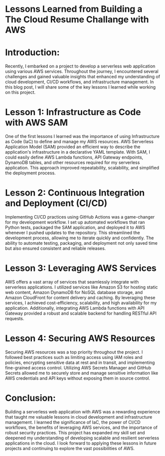 
# Lessons Learned from Building a The Cloud Resume Challange  with AWS

# Introduction:
Recently, I embarked on a project to develop a serverless web application using various AWS services. Throughout the journey, I encountered several challenges and gained valuable insights that enhanced my understanding of cloud development, CI/CD workflows, and infrastructure management. In this blog post, I will share some of the key lessons I learned while working on this project.

# Lesson 1: Infrastructure as Code with AWS SAM
One of the first lessons I learned was the importance of using Infrastructure as Code (IaC) to define and manage my AWS resources. AWS Serverless Application Model (SAM) provided an efficient way to describe the application's infrastructure in a declarative YAML template. With SAM, I could easily define AWS Lambda functions, API Gateway endpoints, DynamoDB tables, and other resources required for my serverless application. This approach improved repeatability, scalability, and simplified the deployment process.

# Lesson 2: Continuous Integration and Deployment (CI/CD)
Implementing CI/CD practices using GitHub Actions was a game-changer for my development workflow. I set up automated workflows that ran Python tests, packaged the SAM application, and deployed it to AWS whenever I pushed updates to the repository. This streamlined the development process, allowing me to iterate quickly and confidently. The ability to automate testing, packaging, and deployment not only saved time but also ensured consistent and reliable releases.

# Lesson 3: Leveraging AWS Services
AWS offers a vast array of services that seamlessly integrate with serverless applications. I utilized services like Amazon S3 for hosting static web content, Amazon DynamoDB for NoSQL database storage, and Amazon CloudFront for content delivery and caching. By leveraging these services, I achieved cost-efficiency, scalability, and high availability for my application. Additionally, integrating AWS Lambda functions with API Gateway provided a robust and scalable backend for handling RESTful API requests.

# Lesson 4: Securing AWS Resources
Securing AWS resources was a top priority throughout the project. I followed best practices such as limiting access using IAM roles and policies, encrypting sensitive data at rest and in transit, and implementing fine-grained access control. Utilizing AWS Secrets Manager and GitHub Secrets allowed me to securely store and manage sensitive information like AWS credentials and API keys without exposing them in source control.

# Conclusion:
Building a serverless web application with AWS was a rewarding experience that taught me valuable lessons in cloud development and infrastructure management. I learned the significance of IaC, the power of CI/CD workflows, the benefits of leveraging AWS services, and the importance of robust security practices. This project has expanded my skill set and deepened my understanding of developing scalable and resilient serverless applications in the cloud. I look forward to applying these lessons in future projects and continuing to explore the vast possibilities of AWS.
